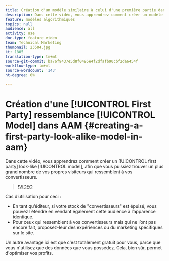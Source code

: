 ```yaml
---
title: Création d'un modèle similaire à celui d'une première partie dans AAM
description: Dans cette vidéo, vous apprendrez comment créer un modèle à l'apparence unique de premier niveau, afin que vous puissiez trouver davantage de vos propres visiteurs qui ressemblent à vos convertisseurs.
feature: modèles algorithmiques
topics: null
audience: all
activity: use
doc-type: feature video
team: Technical Marketing
thumbnail: 23504.jpg
kt: 1805
translation-type: tm+mt
source-git-commit: ba76f9437e5d8f0495e4f2dfafb90cbf2da6454f
workflow-type: tm+mt
source-wordcount: '143'
ht-degree: 0%

---
```



# Création d&#39;une [!UICONTROL First Party] ressemblance [!UICONTROL Model] dans AAM {#creating-a-first-party-look-alike-model-in-aam}

Dans cette vidéo, vous apprendrez comment créer un [!UICONTROL first party] look-like [!UICONTROL model], afin que vous puissiez trouver un plus grand nombre de vos propres visiteurs qui ressemblent à vos convertisseurs.

>[!VIDEO](https://video.tv.adobe.com/v/23504/?quality=12)

Cas d’utilisation pour ceci :

* En tant qu’éditeur, si votre stock de &quot;convertisseurs&quot; est épuisé, vous pouvez l’étendre en vendant également cette audience à l’apparence identique.
* Pour ceux qui ressemblent à vos convertisseurs mais qui ne l’ont pas encore fait, proposez-leur des expériences ou du marketing spécifiques sur le site.

Un autre avantage ici est que c&#39;est totalement gratuit pour vous, parce que vous n&#39;utilisez que des données que vous possédez. Cela, bien sûr, permet d&#39;optimiser vos profits.
